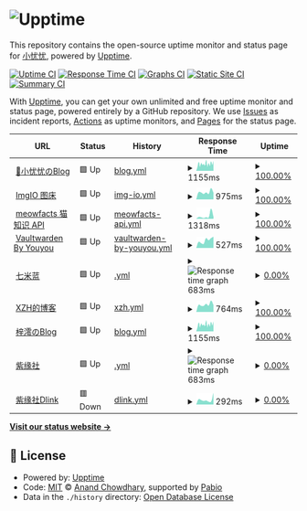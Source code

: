 # ![Upptime](https://img.jerryyang.link/2023/07/08/4.webp)

This repository contains the open-source uptime monitor and status page for [小忧忧](https://www.jerryyang.link), powered by [Upptime](https://github.com/upptime/upptime).

[![Uptime CI](https://github.com/jerryyang-git/Site-operation-detection/workflows/Uptime%20CI/badge.svg)](https://github.com/jerryyang-git/Site-operation-detection/actions?query=workflow%3A%22Uptime+CI%22)
[![Response Time CI](https://github.com/jerryyang-git/Site-operation-detection/workflows/Response%20Time%20CI/badge.svg)](https://github.com/jerryyang-git/Site-operation-detection/actions?query=workflow%3A%22Response+Time+CI%22)
[![Graphs CI](https://github.com/jerryyang-git/Site-operation-detection/workflows/Graphs%20CI/badge.svg)](https://github.com/jerryyang-git/Site-operation-detection/actions?query=workflow%3A%22Graphs+CI%22)
[![Static Site CI](https://github.com/jerryyang-git/Site-operation-detection/workflows/Static%20Site%20CI/badge.svg)](https://github.com/jerryyang-git/Site-operation-detection/actions?query=workflow%3A%22Static+Site+CI%22)
[![Summary CI](https://github.com/jerryyang-git/Site-operation-detection/workflows/Summary%20CI/badge.svg)](https://github.com/jerryyang-git/Site-operation-detection/actions?query=workflow%3A%22Summary+CI%22)

With [Upptime](https://upptime.js.org), you can get your own unlimited and free uptime monitor and status page, powered entirely by a GitHub repository. We use [Issues](https://github.com/jerryyang-git/Site-operation-detection/issues) as incident reports, [Actions](https://github.com/jerryyang-git/Site-operation-detection/actions) as uptime monitors, and [Pages](https://runtime.jerryyang.link) for the status page.

<!--start: status pages-->
<!-- This summary is generated by Upptime (https://github.com/upptime/upptime) -->
<!-- Do not edit this manually, your changes will be overwritten -->
<!-- prettier-ignore -->
| URL | Status | History | Response Time | Uptime |
| --- | ------ | ------- | ------------- | ------ |
| <img alt="" src="https://icons.duckduckgo.com/ip3/www.jerryyang.link.ico" height="13"> [👋小忧忧のBlog](https://www.jerryyang.link) | 🟩 Up | [blog.yml](https://github.com/youyou-sudo/Site-operation-detection/commits/HEAD/history/blog.yml) | <details><summary><img alt="Response time graph" src="./graphs/blog/response-time-week.png" height="20"> 1155ms</summary><br><a href="https://runtime.jerryyang.link/history/blog"><img alt="Response time 1232" src="https://img.shields.io/endpoint?url=https%3A%2F%2Fraw.githubusercontent.com%2Fyouyou-sudo%2FSite-operation-detection%2FHEAD%2Fapi%2Fblog%2Fresponse-time.json"></a><br><a href="https://runtime.jerryyang.link/history/blog"><img alt="24-hour response time 1348" src="https://img.shields.io/endpoint?url=https%3A%2F%2Fraw.githubusercontent.com%2Fyouyou-sudo%2FSite-operation-detection%2FHEAD%2Fapi%2Fblog%2Fresponse-time-day.json"></a><br><a href="https://runtime.jerryyang.link/history/blog"><img alt="7-day response time 1155" src="https://img.shields.io/endpoint?url=https%3A%2F%2Fraw.githubusercontent.com%2Fyouyou-sudo%2FSite-operation-detection%2FHEAD%2Fapi%2Fblog%2Fresponse-time-week.json"></a><br><a href="https://runtime.jerryyang.link/history/blog"><img alt="30-day response time 1232" src="https://img.shields.io/endpoint?url=https%3A%2F%2Fraw.githubusercontent.com%2Fyouyou-sudo%2FSite-operation-detection%2FHEAD%2Fapi%2Fblog%2Fresponse-time-month.json"></a><br><a href="https://runtime.jerryyang.link/history/blog"><img alt="1-year response time 1232" src="https://img.shields.io/endpoint?url=https%3A%2F%2Fraw.githubusercontent.com%2Fyouyou-sudo%2FSite-operation-detection%2FHEAD%2Fapi%2Fblog%2Fresponse-time-year.json"></a></details> | <details><summary><a href="https://runtime.jerryyang.link/history/blog">100.00%</a></summary><a href="https://runtime.jerryyang.link/history/blog"><img alt="All-time uptime 100.00%" src="https://img.shields.io/endpoint?url=https%3A%2F%2Fraw.githubusercontent.com%2Fyouyou-sudo%2FSite-operation-detection%2FHEAD%2Fapi%2Fblog%2Fuptime.json"></a><br><a href="https://runtime.jerryyang.link/history/blog"><img alt="24-hour uptime 100.00%" src="https://img.shields.io/endpoint?url=https%3A%2F%2Fraw.githubusercontent.com%2Fyouyou-sudo%2FSite-operation-detection%2FHEAD%2Fapi%2Fblog%2Fuptime-day.json"></a><br><a href="https://runtime.jerryyang.link/history/blog"><img alt="7-day uptime 100.00%" src="https://img.shields.io/endpoint?url=https%3A%2F%2Fraw.githubusercontent.com%2Fyouyou-sudo%2FSite-operation-detection%2FHEAD%2Fapi%2Fblog%2Fuptime-week.json"></a><br><a href="https://runtime.jerryyang.link/history/blog"><img alt="30-day uptime 100.00%" src="https://img.shields.io/endpoint?url=https%3A%2F%2Fraw.githubusercontent.com%2Fyouyou-sudo%2FSite-operation-detection%2FHEAD%2Fapi%2Fblog%2Fuptime-month.json"></a><br><a href="https://runtime.jerryyang.link/history/blog"><img alt="1-year uptime 100.00%" src="https://img.shields.io/endpoint?url=https%3A%2F%2Fraw.githubusercontent.com%2Fyouyou-sudo%2FSite-operation-detection%2FHEAD%2Fapi%2Fblog%2Fuptime-year.json"></a></details>
| <img alt="" src="https://icons.duckduckgo.com/ip3/imgio.jerryyang.link.ico" height="13"> [ImgIO 图床](https://imgio.jerryyang.link) | 🟩 Up | [img-io.yml](https://github.com/youyou-sudo/Site-operation-detection/commits/HEAD/history/img-io.yml) | <details><summary><img alt="Response time graph" src="./graphs/img-io/response-time-week.png" height="20"> 975ms</summary><br><a href="https://runtime.jerryyang.link/history/img-io"><img alt="Response time 1058" src="https://img.shields.io/endpoint?url=https%3A%2F%2Fraw.githubusercontent.com%2Fyouyou-sudo%2FSite-operation-detection%2FHEAD%2Fapi%2Fimg-io%2Fresponse-time.json"></a><br><a href="https://runtime.jerryyang.link/history/img-io"><img alt="24-hour response time 901" src="https://img.shields.io/endpoint?url=https%3A%2F%2Fraw.githubusercontent.com%2Fyouyou-sudo%2FSite-operation-detection%2FHEAD%2Fapi%2Fimg-io%2Fresponse-time-day.json"></a><br><a href="https://runtime.jerryyang.link/history/img-io"><img alt="7-day response time 975" src="https://img.shields.io/endpoint?url=https%3A%2F%2Fraw.githubusercontent.com%2Fyouyou-sudo%2FSite-operation-detection%2FHEAD%2Fapi%2Fimg-io%2Fresponse-time-week.json"></a><br><a href="https://runtime.jerryyang.link/history/img-io"><img alt="30-day response time 1058" src="https://img.shields.io/endpoint?url=https%3A%2F%2Fraw.githubusercontent.com%2Fyouyou-sudo%2FSite-operation-detection%2FHEAD%2Fapi%2Fimg-io%2Fresponse-time-month.json"></a><br><a href="https://runtime.jerryyang.link/history/img-io"><img alt="1-year response time 1058" src="https://img.shields.io/endpoint?url=https%3A%2F%2Fraw.githubusercontent.com%2Fyouyou-sudo%2FSite-operation-detection%2FHEAD%2Fapi%2Fimg-io%2Fresponse-time-year.json"></a></details> | <details><summary><a href="https://runtime.jerryyang.link/history/img-io">100.00%</a></summary><a href="https://runtime.jerryyang.link/history/img-io"><img alt="All-time uptime 100.00%" src="https://img.shields.io/endpoint?url=https%3A%2F%2Fraw.githubusercontent.com%2Fyouyou-sudo%2FSite-operation-detection%2FHEAD%2Fapi%2Fimg-io%2Fuptime.json"></a><br><a href="https://runtime.jerryyang.link/history/img-io"><img alt="24-hour uptime 100.00%" src="https://img.shields.io/endpoint?url=https%3A%2F%2Fraw.githubusercontent.com%2Fyouyou-sudo%2FSite-operation-detection%2FHEAD%2Fapi%2Fimg-io%2Fuptime-day.json"></a><br><a href="https://runtime.jerryyang.link/history/img-io"><img alt="7-day uptime 100.00%" src="https://img.shields.io/endpoint?url=https%3A%2F%2Fraw.githubusercontent.com%2Fyouyou-sudo%2FSite-operation-detection%2FHEAD%2Fapi%2Fimg-io%2Fuptime-week.json"></a><br><a href="https://runtime.jerryyang.link/history/img-io"><img alt="30-day uptime 100.00%" src="https://img.shields.io/endpoint?url=https%3A%2F%2Fraw.githubusercontent.com%2Fyouyou-sudo%2FSite-operation-detection%2FHEAD%2Fapi%2Fimg-io%2Fuptime-month.json"></a><br><a href="https://runtime.jerryyang.link/history/img-io"><img alt="1-year uptime 100.00%" src="https://img.shields.io/endpoint?url=https%3A%2F%2Fraw.githubusercontent.com%2Fyouyou-sudo%2FSite-operation-detection%2FHEAD%2Fapi%2Fimg-io%2Fuptime-year.json"></a></details>
| <img alt="" src="https://icons.duckduckgo.com/ip3/meowfacts.jerryyang.link.ico" height="13"> [meowfacts 猫知识 API](https://meowfacts.jerryyang.link) | 🟩 Up | [meowfacts-api.yml](https://github.com/youyou-sudo/Site-operation-detection/commits/HEAD/history/meowfacts-api.yml) | <details><summary><img alt="Response time graph" src="./graphs/meowfacts-api/response-time-week.png" height="20"> 1318ms</summary><br><a href="https://runtime.jerryyang.link/history/meowfacts-api"><img alt="Response time 885" src="https://img.shields.io/endpoint?url=https%3A%2F%2Fraw.githubusercontent.com%2Fyouyou-sudo%2FSite-operation-detection%2FHEAD%2Fapi%2Fmeowfacts-api%2Fresponse-time.json"></a><br><a href="https://runtime.jerryyang.link/history/meowfacts-api"><img alt="24-hour response time 873" src="https://img.shields.io/endpoint?url=https%3A%2F%2Fraw.githubusercontent.com%2Fyouyou-sudo%2FSite-operation-detection%2FHEAD%2Fapi%2Fmeowfacts-api%2Fresponse-time-day.json"></a><br><a href="https://runtime.jerryyang.link/history/meowfacts-api"><img alt="7-day response time 1318" src="https://img.shields.io/endpoint?url=https%3A%2F%2Fraw.githubusercontent.com%2Fyouyou-sudo%2FSite-operation-detection%2FHEAD%2Fapi%2Fmeowfacts-api%2Fresponse-time-week.json"></a><br><a href="https://runtime.jerryyang.link/history/meowfacts-api"><img alt="30-day response time 885" src="https://img.shields.io/endpoint?url=https%3A%2F%2Fraw.githubusercontent.com%2Fyouyou-sudo%2FSite-operation-detection%2FHEAD%2Fapi%2Fmeowfacts-api%2Fresponse-time-month.json"></a><br><a href="https://runtime.jerryyang.link/history/meowfacts-api"><img alt="1-year response time 885" src="https://img.shields.io/endpoint?url=https%3A%2F%2Fraw.githubusercontent.com%2Fyouyou-sudo%2FSite-operation-detection%2FHEAD%2Fapi%2Fmeowfacts-api%2Fresponse-time-year.json"></a></details> | <details><summary><a href="https://runtime.jerryyang.link/history/meowfacts-api">100.00%</a></summary><a href="https://runtime.jerryyang.link/history/meowfacts-api"><img alt="All-time uptime 100.00%" src="https://img.shields.io/endpoint?url=https%3A%2F%2Fraw.githubusercontent.com%2Fyouyou-sudo%2FSite-operation-detection%2FHEAD%2Fapi%2Fmeowfacts-api%2Fuptime.json"></a><br><a href="https://runtime.jerryyang.link/history/meowfacts-api"><img alt="24-hour uptime 100.00%" src="https://img.shields.io/endpoint?url=https%3A%2F%2Fraw.githubusercontent.com%2Fyouyou-sudo%2FSite-operation-detection%2FHEAD%2Fapi%2Fmeowfacts-api%2Fuptime-day.json"></a><br><a href="https://runtime.jerryyang.link/history/meowfacts-api"><img alt="7-day uptime 100.00%" src="https://img.shields.io/endpoint?url=https%3A%2F%2Fraw.githubusercontent.com%2Fyouyou-sudo%2FSite-operation-detection%2FHEAD%2Fapi%2Fmeowfacts-api%2Fuptime-week.json"></a><br><a href="https://runtime.jerryyang.link/history/meowfacts-api"><img alt="30-day uptime 100.00%" src="https://img.shields.io/endpoint?url=https%3A%2F%2Fraw.githubusercontent.com%2Fyouyou-sudo%2FSite-operation-detection%2FHEAD%2Fapi%2Fmeowfacts-api%2Fuptime-month.json"></a><br><a href="https://runtime.jerryyang.link/history/meowfacts-api"><img alt="1-year uptime 100.00%" src="https://img.shields.io/endpoint?url=https%3A%2F%2Fraw.githubusercontent.com%2Fyouyou-sudo%2FSite-operation-detection%2FHEAD%2Fapi%2Fmeowfacts-api%2Fuptime-year.json"></a></details>
| <img alt="" src="https://icons.duckduckgo.com/ip3/vault.jerryyang.link.ico" height="13"> [Vaultwarden By Youyou](https://vault.jerryyang.link/) | 🟩 Up | [vaultwarden-by-youyou.yml](https://github.com/youyou-sudo/Site-operation-detection/commits/HEAD/history/vaultwarden-by-youyou.yml) | <details><summary><img alt="Response time graph" src="./graphs/vaultwarden-by-youyou/response-time-week.png" height="20"> 527ms</summary><br><a href="https://runtime.jerryyang.link/history/vaultwarden-by-youyou"><img alt="Response time 570" src="https://img.shields.io/endpoint?url=https%3A%2F%2Fraw.githubusercontent.com%2Fyouyou-sudo%2FSite-operation-detection%2FHEAD%2Fapi%2Fvaultwarden-by-youyou%2Fresponse-time.json"></a><br><a href="https://runtime.jerryyang.link/history/vaultwarden-by-youyou"><img alt="24-hour response time 781" src="https://img.shields.io/endpoint?url=https%3A%2F%2Fraw.githubusercontent.com%2Fyouyou-sudo%2FSite-operation-detection%2FHEAD%2Fapi%2Fvaultwarden-by-youyou%2Fresponse-time-day.json"></a><br><a href="https://runtime.jerryyang.link/history/vaultwarden-by-youyou"><img alt="7-day response time 527" src="https://img.shields.io/endpoint?url=https%3A%2F%2Fraw.githubusercontent.com%2Fyouyou-sudo%2FSite-operation-detection%2FHEAD%2Fapi%2Fvaultwarden-by-youyou%2Fresponse-time-week.json"></a><br><a href="https://runtime.jerryyang.link/history/vaultwarden-by-youyou"><img alt="30-day response time 570" src="https://img.shields.io/endpoint?url=https%3A%2F%2Fraw.githubusercontent.com%2Fyouyou-sudo%2FSite-operation-detection%2FHEAD%2Fapi%2Fvaultwarden-by-youyou%2Fresponse-time-month.json"></a><br><a href="https://runtime.jerryyang.link/history/vaultwarden-by-youyou"><img alt="1-year response time 570" src="https://img.shields.io/endpoint?url=https%3A%2F%2Fraw.githubusercontent.com%2Fyouyou-sudo%2FSite-operation-detection%2FHEAD%2Fapi%2Fvaultwarden-by-youyou%2Fresponse-time-year.json"></a></details> | <details><summary><a href="https://runtime.jerryyang.link/history/vaultwarden-by-youyou">100.00%</a></summary><a href="https://runtime.jerryyang.link/history/vaultwarden-by-youyou"><img alt="All-time uptime 96.90%" src="https://img.shields.io/endpoint?url=https%3A%2F%2Fraw.githubusercontent.com%2Fyouyou-sudo%2FSite-operation-detection%2FHEAD%2Fapi%2Fvaultwarden-by-youyou%2Fuptime.json"></a><br><a href="https://runtime.jerryyang.link/history/vaultwarden-by-youyou"><img alt="24-hour uptime 100.00%" src="https://img.shields.io/endpoint?url=https%3A%2F%2Fraw.githubusercontent.com%2Fyouyou-sudo%2FSite-operation-detection%2FHEAD%2Fapi%2Fvaultwarden-by-youyou%2Fuptime-day.json"></a><br><a href="https://runtime.jerryyang.link/history/vaultwarden-by-youyou"><img alt="7-day uptime 100.00%" src="https://img.shields.io/endpoint?url=https%3A%2F%2Fraw.githubusercontent.com%2Fyouyou-sudo%2FSite-operation-detection%2FHEAD%2Fapi%2Fvaultwarden-by-youyou%2Fuptime-week.json"></a><br><a href="https://runtime.jerryyang.link/history/vaultwarden-by-youyou"><img alt="30-day uptime 96.90%" src="https://img.shields.io/endpoint?url=https%3A%2F%2Fraw.githubusercontent.com%2Fyouyou-sudo%2FSite-operation-detection%2FHEAD%2Fapi%2Fvaultwarden-by-youyou%2Fuptime-month.json"></a><br><a href="https://runtime.jerryyang.link/history/vaultwarden-by-youyou"><img alt="1-year uptime 96.90%" src="https://img.shields.io/endpoint?url=https%3A%2F%2Fraw.githubusercontent.com%2Fyouyou-sudo%2FSite-operation-detection%2FHEAD%2Fapi%2Fvaultwarden-by-youyou%2Fuptime-year.json"></a></details>
| <img alt="" src="https://icons.duckduckgo.com/ip3/chirmyram.top.ico" height="13"> [七米蓝](https://chirmyram.top) | 🟩 Up | [.yml](https://github.com/youyou-sudo/Site-operation-detection/commits/HEAD/history/.yml) | <details><summary><img alt="Response time graph" src="./graphs//response-time-week.png" height="20"> 683ms</summary><br><a href="https://runtime.jerryyang.link/history/"><img alt="Response time 729" src="https://img.shields.io/endpoint?url=https%3A%2F%2Fraw.githubusercontent.com%2Fyouyou-sudo%2FSite-operation-detection%2FHEAD%2Fapi%2F%2Fresponse-time.json"></a><br><a href="https://runtime.jerryyang.link/history/"><img alt="24-hour response time 575" src="https://img.shields.io/endpoint?url=https%3A%2F%2Fraw.githubusercontent.com%2Fyouyou-sudo%2FSite-operation-detection%2FHEAD%2Fapi%2F%2Fresponse-time-day.json"></a><br><a href="https://runtime.jerryyang.link/history/"><img alt="7-day response time 683" src="https://img.shields.io/endpoint?url=https%3A%2F%2Fraw.githubusercontent.com%2Fyouyou-sudo%2FSite-operation-detection%2FHEAD%2Fapi%2F%2Fresponse-time-week.json"></a><br><a href="https://runtime.jerryyang.link/history/"><img alt="30-day response time 729" src="https://img.shields.io/endpoint?url=https%3A%2F%2Fraw.githubusercontent.com%2Fyouyou-sudo%2FSite-operation-detection%2FHEAD%2Fapi%2F%2Fresponse-time-month.json"></a><br><a href="https://runtime.jerryyang.link/history/"><img alt="1-year response time 729" src="https://img.shields.io/endpoint?url=https%3A%2F%2Fraw.githubusercontent.com%2Fyouyou-sudo%2FSite-operation-detection%2FHEAD%2Fapi%2F%2Fresponse-time-year.json"></a></details> | <details><summary><a href="https://runtime.jerryyang.link/history/">0.00%</a></summary><a href="https://runtime.jerryyang.link/history/"><img alt="All-time uptime 0.00%" src="https://img.shields.io/endpoint?url=https%3A%2F%2Fraw.githubusercontent.com%2Fyouyou-sudo%2FSite-operation-detection%2FHEAD%2Fapi%2F%2Fuptime.json"></a><br><a href="https://runtime.jerryyang.link/history/"><img alt="24-hour uptime 0.00%" src="https://img.shields.io/endpoint?url=https%3A%2F%2Fraw.githubusercontent.com%2Fyouyou-sudo%2FSite-operation-detection%2FHEAD%2Fapi%2F%2Fuptime-day.json"></a><br><a href="https://runtime.jerryyang.link/history/"><img alt="7-day uptime 0.00%" src="https://img.shields.io/endpoint?url=https%3A%2F%2Fraw.githubusercontent.com%2Fyouyou-sudo%2FSite-operation-detection%2FHEAD%2Fapi%2F%2Fuptime-week.json"></a><br><a href="https://runtime.jerryyang.link/history/"><img alt="30-day uptime 0.00%" src="https://img.shields.io/endpoint?url=https%3A%2F%2Fraw.githubusercontent.com%2Fyouyou-sudo%2FSite-operation-detection%2FHEAD%2Fapi%2F%2Fuptime-month.json"></a><br><a href="https://runtime.jerryyang.link/history/"><img alt="1-year uptime 0.00%" src="https://img.shields.io/endpoint?url=https%3A%2F%2Fraw.githubusercontent.com%2Fyouyou-sudo%2FSite-operation-detection%2FHEAD%2Fapi%2F%2Fuptime-year.json"></a></details>
| <img alt="" src="https://icons.duckduckgo.com/ip3/blog.xzh.gs.ico" height="13"> [XZH的博客](https://blog.xzh.gs) | 🟩 Up | [xzh.yml](https://github.com/youyou-sudo/Site-operation-detection/commits/HEAD/history/xzh.yml) | <details><summary><img alt="Response time graph" src="./graphs/xzh/response-time-week.png" height="20"> 764ms</summary><br><a href="https://runtime.jerryyang.link/history/xzh"><img alt="Response time 766" src="https://img.shields.io/endpoint?url=https%3A%2F%2Fraw.githubusercontent.com%2Fyouyou-sudo%2FSite-operation-detection%2FHEAD%2Fapi%2Fxzh%2Fresponse-time.json"></a><br><a href="https://runtime.jerryyang.link/history/xzh"><img alt="24-hour response time 705" src="https://img.shields.io/endpoint?url=https%3A%2F%2Fraw.githubusercontent.com%2Fyouyou-sudo%2FSite-operation-detection%2FHEAD%2Fapi%2Fxzh%2Fresponse-time-day.json"></a><br><a href="https://runtime.jerryyang.link/history/xzh"><img alt="7-day response time 764" src="https://img.shields.io/endpoint?url=https%3A%2F%2Fraw.githubusercontent.com%2Fyouyou-sudo%2FSite-operation-detection%2FHEAD%2Fapi%2Fxzh%2Fresponse-time-week.json"></a><br><a href="https://runtime.jerryyang.link/history/xzh"><img alt="30-day response time 766" src="https://img.shields.io/endpoint?url=https%3A%2F%2Fraw.githubusercontent.com%2Fyouyou-sudo%2FSite-operation-detection%2FHEAD%2Fapi%2Fxzh%2Fresponse-time-month.json"></a><br><a href="https://runtime.jerryyang.link/history/xzh"><img alt="1-year response time 766" src="https://img.shields.io/endpoint?url=https%3A%2F%2Fraw.githubusercontent.com%2Fyouyou-sudo%2FSite-operation-detection%2FHEAD%2Fapi%2Fxzh%2Fresponse-time-year.json"></a></details> | <details><summary><a href="https://runtime.jerryyang.link/history/xzh">100.00%</a></summary><a href="https://runtime.jerryyang.link/history/xzh"><img alt="All-time uptime 100.00%" src="https://img.shields.io/endpoint?url=https%3A%2F%2Fraw.githubusercontent.com%2Fyouyou-sudo%2FSite-operation-detection%2FHEAD%2Fapi%2Fxzh%2Fuptime.json"></a><br><a href="https://runtime.jerryyang.link/history/xzh"><img alt="24-hour uptime 100.00%" src="https://img.shields.io/endpoint?url=https%3A%2F%2Fraw.githubusercontent.com%2Fyouyou-sudo%2FSite-operation-detection%2FHEAD%2Fapi%2Fxzh%2Fuptime-day.json"></a><br><a href="https://runtime.jerryyang.link/history/xzh"><img alt="7-day uptime 100.00%" src="https://img.shields.io/endpoint?url=https%3A%2F%2Fraw.githubusercontent.com%2Fyouyou-sudo%2FSite-operation-detection%2FHEAD%2Fapi%2Fxzh%2Fuptime-week.json"></a><br><a href="https://runtime.jerryyang.link/history/xzh"><img alt="30-day uptime 100.00%" src="https://img.shields.io/endpoint?url=https%3A%2F%2Fraw.githubusercontent.com%2Fyouyou-sudo%2FSite-operation-detection%2FHEAD%2Fapi%2Fxzh%2Fuptime-month.json"></a><br><a href="https://runtime.jerryyang.link/history/xzh"><img alt="1-year uptime 100.00%" src="https://img.shields.io/endpoint?url=https%3A%2F%2Fraw.githubusercontent.com%2Fyouyou-sudo%2FSite-operation-detection%2FHEAD%2Fapi%2Fxzh%2Fuptime-year.json"></a></details>
| <img alt="" src="https://icons.duckduckgo.com/ip3/zil.ing.ico" height="13"> [梓澪のBlog](https://zil.ing) | 🟩 Up | [blog.yml](https://github.com/youyou-sudo/Site-operation-detection/commits/HEAD/history/blog.yml) | <details><summary><img alt="Response time graph" src="./graphs/blog/response-time-week.png" height="20"> 1155ms</summary><br><a href="https://runtime.jerryyang.link/history/blog"><img alt="Response time 1232" src="https://img.shields.io/endpoint?url=https%3A%2F%2Fraw.githubusercontent.com%2Fyouyou-sudo%2FSite-operation-detection%2FHEAD%2Fapi%2Fblog%2Fresponse-time.json"></a><br><a href="https://runtime.jerryyang.link/history/blog"><img alt="24-hour response time 1348" src="https://img.shields.io/endpoint?url=https%3A%2F%2Fraw.githubusercontent.com%2Fyouyou-sudo%2FSite-operation-detection%2FHEAD%2Fapi%2Fblog%2Fresponse-time-day.json"></a><br><a href="https://runtime.jerryyang.link/history/blog"><img alt="7-day response time 1155" src="https://img.shields.io/endpoint?url=https%3A%2F%2Fraw.githubusercontent.com%2Fyouyou-sudo%2FSite-operation-detection%2FHEAD%2Fapi%2Fblog%2Fresponse-time-week.json"></a><br><a href="https://runtime.jerryyang.link/history/blog"><img alt="30-day response time 1232" src="https://img.shields.io/endpoint?url=https%3A%2F%2Fraw.githubusercontent.com%2Fyouyou-sudo%2FSite-operation-detection%2FHEAD%2Fapi%2Fblog%2Fresponse-time-month.json"></a><br><a href="https://runtime.jerryyang.link/history/blog"><img alt="1-year response time 1232" src="https://img.shields.io/endpoint?url=https%3A%2F%2Fraw.githubusercontent.com%2Fyouyou-sudo%2FSite-operation-detection%2FHEAD%2Fapi%2Fblog%2Fresponse-time-year.json"></a></details> | <details><summary><a href="https://runtime.jerryyang.link/history/blog">100.00%</a></summary><a href="https://runtime.jerryyang.link/history/blog"><img alt="All-time uptime 100.00%" src="https://img.shields.io/endpoint?url=https%3A%2F%2Fraw.githubusercontent.com%2Fyouyou-sudo%2FSite-operation-detection%2FHEAD%2Fapi%2Fblog%2Fuptime.json"></a><br><a href="https://runtime.jerryyang.link/history/blog"><img alt="24-hour uptime 100.00%" src="https://img.shields.io/endpoint?url=https%3A%2F%2Fraw.githubusercontent.com%2Fyouyou-sudo%2FSite-operation-detection%2FHEAD%2Fapi%2Fblog%2Fuptime-day.json"></a><br><a href="https://runtime.jerryyang.link/history/blog"><img alt="7-day uptime 100.00%" src="https://img.shields.io/endpoint?url=https%3A%2F%2Fraw.githubusercontent.com%2Fyouyou-sudo%2FSite-operation-detection%2FHEAD%2Fapi%2Fblog%2Fuptime-week.json"></a><br><a href="https://runtime.jerryyang.link/history/blog"><img alt="30-day uptime 100.00%" src="https://img.shields.io/endpoint?url=https%3A%2F%2Fraw.githubusercontent.com%2Fyouyou-sudo%2FSite-operation-detection%2FHEAD%2Fapi%2Fblog%2Fuptime-month.json"></a><br><a href="https://runtime.jerryyang.link/history/blog"><img alt="1-year uptime 100.00%" src="https://img.shields.io/endpoint?url=https%3A%2F%2Fraw.githubusercontent.com%2Fyouyou-sudo%2FSite-operation-detection%2FHEAD%2Fapi%2Fblog%2Fuptime-year.json"></a></details>
| <img alt="" src="https://icons.duckduckgo.com/ip3/galzy.eu.org.ico" height="13"> [紫缘社](https://galzy.eu.org) | 🟩 Up | [.yml](https://github.com/youyou-sudo/Site-operation-detection/commits/HEAD/history/.yml) | <details><summary><img alt="Response time graph" src="./graphs//response-time-week.png" height="20"> 683ms</summary><br><a href="https://runtime.jerryyang.link/history/"><img alt="Response time 729" src="https://img.shields.io/endpoint?url=https%3A%2F%2Fraw.githubusercontent.com%2Fyouyou-sudo%2FSite-operation-detection%2FHEAD%2Fapi%2F%2Fresponse-time.json"></a><br><a href="https://runtime.jerryyang.link/history/"><img alt="24-hour response time 575" src="https://img.shields.io/endpoint?url=https%3A%2F%2Fraw.githubusercontent.com%2Fyouyou-sudo%2FSite-operation-detection%2FHEAD%2Fapi%2F%2Fresponse-time-day.json"></a><br><a href="https://runtime.jerryyang.link/history/"><img alt="7-day response time 683" src="https://img.shields.io/endpoint?url=https%3A%2F%2Fraw.githubusercontent.com%2Fyouyou-sudo%2FSite-operation-detection%2FHEAD%2Fapi%2F%2Fresponse-time-week.json"></a><br><a href="https://runtime.jerryyang.link/history/"><img alt="30-day response time 729" src="https://img.shields.io/endpoint?url=https%3A%2F%2Fraw.githubusercontent.com%2Fyouyou-sudo%2FSite-operation-detection%2FHEAD%2Fapi%2F%2Fresponse-time-month.json"></a><br><a href="https://runtime.jerryyang.link/history/"><img alt="1-year response time 729" src="https://img.shields.io/endpoint?url=https%3A%2F%2Fraw.githubusercontent.com%2Fyouyou-sudo%2FSite-operation-detection%2FHEAD%2Fapi%2F%2Fresponse-time-year.json"></a></details> | <details><summary><a href="https://runtime.jerryyang.link/history/">0.00%</a></summary><a href="https://runtime.jerryyang.link/history/"><img alt="All-time uptime 0.00%" src="https://img.shields.io/endpoint?url=https%3A%2F%2Fraw.githubusercontent.com%2Fyouyou-sudo%2FSite-operation-detection%2FHEAD%2Fapi%2F%2Fuptime.json"></a><br><a href="https://runtime.jerryyang.link/history/"><img alt="24-hour uptime 0.00%" src="https://img.shields.io/endpoint?url=https%3A%2F%2Fraw.githubusercontent.com%2Fyouyou-sudo%2FSite-operation-detection%2FHEAD%2Fapi%2F%2Fuptime-day.json"></a><br><a href="https://runtime.jerryyang.link/history/"><img alt="7-day uptime 0.00%" src="https://img.shields.io/endpoint?url=https%3A%2F%2Fraw.githubusercontent.com%2Fyouyou-sudo%2FSite-operation-detection%2FHEAD%2Fapi%2F%2Fuptime-week.json"></a><br><a href="https://runtime.jerryyang.link/history/"><img alt="30-day uptime 0.00%" src="https://img.shields.io/endpoint?url=https%3A%2F%2Fraw.githubusercontent.com%2Fyouyou-sudo%2FSite-operation-detection%2FHEAD%2Fapi%2F%2Fuptime-month.json"></a><br><a href="https://runtime.jerryyang.link/history/"><img alt="1-year uptime 0.00%" src="https://img.shields.io/endpoint?url=https%3A%2F%2Fraw.githubusercontent.com%2Fyouyou-sudo%2FSite-operation-detection%2FHEAD%2Fapi%2F%2Fuptime-year.json"></a></details>
| <img alt="" src="https://icons.duckduckgo.com/ip3/dlinkline.transmission2.eu.org.ico" height="13"> [紫缘社Dlink](https://dlinkline.transmission2.eu.org) | 🟥 Down | [dlink.yml](https://github.com/youyou-sudo/Site-operation-detection/commits/HEAD/history/dlink.yml) | <details><summary><img alt="Response time graph" src="./graphs/dlink/response-time-week.png" height="20"> 292ms</summary><br><a href="https://runtime.jerryyang.link/history/dlink"><img alt="Response time 527" src="https://img.shields.io/endpoint?url=https%3A%2F%2Fraw.githubusercontent.com%2Fyouyou-sudo%2FSite-operation-detection%2FHEAD%2Fapi%2Fdlink%2Fresponse-time.json"></a><br><a href="https://runtime.jerryyang.link/history/dlink"><img alt="24-hour response time 696" src="https://img.shields.io/endpoint?url=https%3A%2F%2Fraw.githubusercontent.com%2Fyouyou-sudo%2FSite-operation-detection%2FHEAD%2Fapi%2Fdlink%2Fresponse-time-day.json"></a><br><a href="https://runtime.jerryyang.link/history/dlink"><img alt="7-day response time 292" src="https://img.shields.io/endpoint?url=https%3A%2F%2Fraw.githubusercontent.com%2Fyouyou-sudo%2FSite-operation-detection%2FHEAD%2Fapi%2Fdlink%2Fresponse-time-week.json"></a><br><a href="https://runtime.jerryyang.link/history/dlink"><img alt="30-day response time 527" src="https://img.shields.io/endpoint?url=https%3A%2F%2Fraw.githubusercontent.com%2Fyouyou-sudo%2FSite-operation-detection%2FHEAD%2Fapi%2Fdlink%2Fresponse-time-month.json"></a><br><a href="https://runtime.jerryyang.link/history/dlink"><img alt="1-year response time 527" src="https://img.shields.io/endpoint?url=https%3A%2F%2Fraw.githubusercontent.com%2Fyouyou-sudo%2FSite-operation-detection%2FHEAD%2Fapi%2Fdlink%2Fresponse-time-year.json"></a></details> | <details><summary><a href="https://runtime.jerryyang.link/history/dlink">0.00%</a></summary><a href="https://runtime.jerryyang.link/history/dlink"><img alt="All-time uptime 0.00%" src="https://img.shields.io/endpoint?url=https%3A%2F%2Fraw.githubusercontent.com%2Fyouyou-sudo%2FSite-operation-detection%2FHEAD%2Fapi%2Fdlink%2Fuptime.json"></a><br><a href="https://runtime.jerryyang.link/history/dlink"><img alt="24-hour uptime 0.00%" src="https://img.shields.io/endpoint?url=https%3A%2F%2Fraw.githubusercontent.com%2Fyouyou-sudo%2FSite-operation-detection%2FHEAD%2Fapi%2Fdlink%2Fuptime-day.json"></a><br><a href="https://runtime.jerryyang.link/history/dlink"><img alt="7-day uptime 0.00%" src="https://img.shields.io/endpoint?url=https%3A%2F%2Fraw.githubusercontent.com%2Fyouyou-sudo%2FSite-operation-detection%2FHEAD%2Fapi%2Fdlink%2Fuptime-week.json"></a><br><a href="https://runtime.jerryyang.link/history/dlink"><img alt="30-day uptime 0.00%" src="https://img.shields.io/endpoint?url=https%3A%2F%2Fraw.githubusercontent.com%2Fyouyou-sudo%2FSite-operation-detection%2FHEAD%2Fapi%2Fdlink%2Fuptime-month.json"></a><br><a href="https://runtime.jerryyang.link/history/dlink"><img alt="1-year uptime 0.00%" src="https://img.shields.io/endpoint?url=https%3A%2F%2Fraw.githubusercontent.com%2Fyouyou-sudo%2FSite-operation-detection%2FHEAD%2Fapi%2Fdlink%2Fuptime-year.json"></a></details>

<!--end: status pages-->

[**Visit our status website →**](https://runtime.jerryyang.link)

## 📄 License

- Powered by: [Upptime](https://github.com/upptime/upptime)
- Code: [MIT](./LICENSE) © [Anand Chowdhary](https://anandchowdhary.com), supported by [Pabio](https://pabio.com)
- Data in the `./history` directory: [Open Database License](https://opendatacommons.org/licenses/odbl/1-0/)
